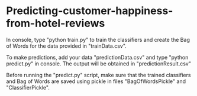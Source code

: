 # Predicting-customer-happiness-from-hotel-reviews

In console, type "python train.py" to train the classifiers and create the Bag of Words for the data provided in "trainData.csv".

To make predictions, add your data "predictionData.csv" and type "python predict.py" in console. The output will be obtained in "predictionResult.csv"

Before running the "predict.py" script, make sure that the trained classifiers and Bag of Words are saved using pickle in files "BagOfWordsPickle" and "ClassifierPickle".
